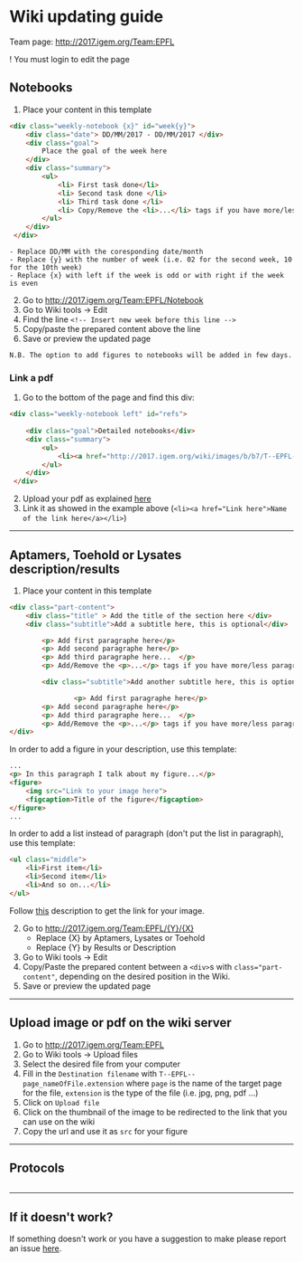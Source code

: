 # Wiki updating guide

Team page: http://2017.igem.org/Team:EPFL

! You must login to edit the page

## Notebooks

1. Place your content in this template

```html
<div class="weekly-notebook {x}" id="week{y}">
	<div class="date"> DD/MM/2017 - DD/MM/2017 </div>
	<div class="goal">
		Place the goal of the week here
	</div>
	<div class="summary">
		<ul>
		    <li> First task done</li>
		    <li> Second task done </li>
		    <li> Third task done </li>
		    <li> Copy/Remove the <li>...</li> tags if you have more/less tasks to add .... </li>
		</ul>
	</div>
 </div>
 ```
 
	- Replace DD/MM with the coresponding date/month
	- Replace {y} with the number of week (i.e. 02 for the second week, 10 for the 10th week) 
	- Replace {x} with left if the week is odd or with right if the week is even

2. Go to http://2017.igem.org/Team:EPFL/Notebook 
3. Go to Wiki tools -> Edit
4. Find the line `<!-- Insert new week before this line -->`
5. Copy/paste the prepared content above the line
6. Save or preview the updated page

`N.B. The option to add figures to notebooks will be added in few days.` 

### Link a pdf

1. Go to the bottom of the page and find this div: 

```html
<div class="weekly-notebook left" id="refs">
	
	<div class="goal">Detailed notebooks</div>
	<div class="summary">
		<ul>
		    <li><a href="http://2017.igem.org/wiki/images/b/b7/T--EPFL--Buffer.pdf">Remove this</a></li>
		</ul>
	</div>
 </div>
```
2. Upload your pdf as explained <a href="#upload-fig">here</a>
3. Link it as showed in the example above (``` <li><a href="Link here">Name of the link here</a></li> ```)
---

## Aptamers, Toehold or Lysates description/results

1. Place your content in this template

```html 
<div class="part-content"> 
	<div class="title" > Add the title of the section here </div>
	<div class="subtitle">Add a subtitle here, this is optional</div>

		<p> Add first paragraphe here</p>
		<p> Add second paragraphe here</p>
		<p> Add third paragraphe here...  </p>
		<p> Add/Remove the <p>...</p> tags if you have more/less paragraphs to add .... </p>

      	<div class="subtitle">Add another subtitle here, this is optional</div>

                <p> Add first paragraphe here</p>
		<p> Add second paragraphe here</p>
		<p> Add third paragraphe here...  </p>
		<p> Add/Remove the <p>...</p> tags if you have more/less paragraphs to add .... </p>           
</div>
```
In order to add a figure in your description, use this template: 

```html
...
<p> In this paragraph I talk about my figure...</p>
<figure>
	<img src="Link to your image here">
	<figcaption>Title of the figure</figcaption>
</figure>
...
```
In order to add a list instead of paragraph (don't put the list in paragraph), use this template: 

```html
<ul class="middle">
	<li>First item</li>
	<li>Second item</li>
	<li>And so on...</li>
</ul>
```

Follow [this](#upload-fig) description to get the link for your image. 

2. Go to http://2017.igem.org/Team:EPFL/{Y}/{X}
	- Replace {X} by Aptamers, Lysates or Toehold
	- Replace {Y} by Results or Description 
3. Go to Wiki tools -> Edit
4. Copy/Paste the prepared content between a `<div>`s with `class="part-content"`, depending on the desired position in the Wiki. 
6. Save or preview the updated page

--- 

## Upload image or pdf on the wiki server <div id="upload-fig"/>
1. Go to http://2017.igem.org/Team:EPFL 
2. Go to Wiki tools -> Upload files 
3. Select the desired file from your computer
4. Fill in the `Destination filename` with `T--EPFL--page_nameOfFile.extension` where `page` is the name of the target page for the file, `extension` is the type of the file (i.e. jpg, png, pdf ...) 
5. Click on `Upload file`
6. Click on the thumbnail of the image to be redirected to the link that you can use on the wiki
7. Copy the url and use it as `src` for your figure

---
## Protocols 
```html

```
---
## If it doesn't work?

If something doesn't work or you have a suggestion to make please report an issue [here](https://github.com/EPFLliGem/Wiki/issues). 
